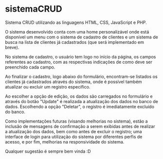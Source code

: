 # sistemaCRUD
Sistema CRUD utilizando as linguagens HTML, CSS, JavaScript e PHP.

O sistema desenvolvido conta com uma home personalizável onde está disponível um menu com o sistema de cadastro de clientes e um sistema de busca na lista de clientes já cadastrados (que será implementado em breve).

No sistema de cadastro, o usuário tem logo no início da página, os campos referentes ao cadastro, com as respectivas indicações de como deve ser preenchido cada campo. 

Ao finalizar o cadastro, logo abaixo do formulário, encontram-se listados os clientes já cadastrados através do sistema, onde é possível também atualizar ou excluir um registro específico. 

Ao escolher a opção de edição, os dados são carregados no formulário e através do botão "Update" é realizada a atualização dos dados no banco de dados. Escolhendo a opção "Deletar", o registro é imediatamente excluído do banco.

Como implementações futuras (visando melhorias no sistema), estão a inclusão de mensagens de confirmação a serem exibidas antes de realizar a atualização dos dados, bem como antes de excluir o registro; uma interface de login para utilização do sistema por diferentes perfis de acesso, e por fim, melhorias na responsividade do sistema.

Qualquer sugestão é sempre bem vinda :D
